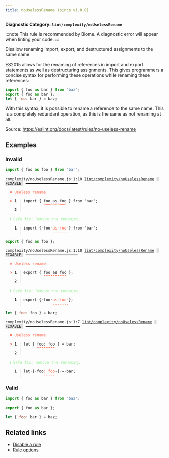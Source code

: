 ```yaml
---
title: noUselessRename (since v1.0.0)
---
```


**Diagnostic Category: `lint/complexity/noUselessRename`**

:::note
This rule is recommended by Biome. A diagnostic error will appear when linting your code.
:::

Disallow renaming import, export, and destructured assignments to the same name.

ES2015 allows for the renaming of references in import and export statements as well as destructuring assignments.
This gives programmers a concise syntax for performing these operations while renaming these references:

```jsx
import { foo as bar } from "baz";
export { foo as bar };
let { foo: bar } = baz;
```

With this syntax, it is possible to rename a reference to the same name.
This is a completely redundant operation, as this is the same as not renaming at all.

Source: https://eslint.org/docs/latest/rules/no-useless-rename

## Examples

### Invalid

```jsx
import { foo as foo } from "bar";
```

<pre class="language-text"><code class="language-text">complexity/noUselessRename.js:1:10 <a href="https://biomejs.dev/linter/rules/no-useless-rename">lint/complexity/noUselessRename</a> <span style="color: #000; background-color: #ddd;"> FIXABLE </span> ━━━━━━━━━━━━━━━━━━━━━━━

<strong><span style="color: Tomato;">  </span></strong><strong><span style="color: Tomato;">✖</span></strong> <span style="color: Tomato;">Useless rename.</span>
  
<strong><span style="color: Tomato;">  </span></strong><strong><span style="color: Tomato;">&gt;</span></strong> <strong>1 │ </strong>import { foo as foo } from &quot;bar&quot;;
   <strong>   │ </strong>         <strong><span style="color: Tomato;">^</span></strong><strong><span style="color: Tomato;">^</span></strong><strong><span style="color: Tomato;">^</span></strong><strong><span style="color: Tomato;">^</span></strong><strong><span style="color: Tomato;">^</span></strong><strong><span style="color: Tomato;">^</span></strong><strong><span style="color: Tomato;">^</span></strong><strong><span style="color: Tomato;">^</span></strong><strong><span style="color: Tomato;">^</span></strong><strong><span style="color: Tomato;">^</span></strong>
    <strong>2 │ </strong>
  
<strong><span style="color: lightgreen;">  </span></strong><strong><span style="color: lightgreen;">ℹ</span></strong> <span style="color: lightgreen;">Safe fix</span><span style="color: lightgreen;">: </span><span style="color: lightgreen;">Remove the renaming.</span>
  
<strong>  </strong><strong>  1 │ </strong>import<span style="opacity: 0.8;">·</span>{<span style="opacity: 0.8;">·</span>foo<span style="opacity: 0.8;">·</span><span style="color: Tomato;">a</span><span style="color: Tomato;">s</span><span style="opacity: 0.8;"><span style="color: Tomato;">·</span></span><span style="color: Tomato;">f</span><span style="color: Tomato;">o</span><span style="color: Tomato;">o</span><span style="opacity: 0.8;"><span style="color: Tomato;">·</span></span>}<span style="opacity: 0.8;">·</span>from<span style="opacity: 0.8;">·</span>&quot;bar&quot;;
<strong>  </strong><strong>    │ </strong>             <span style="color: Tomato;">-</span><span style="color: Tomato;">-</span><span style="color: Tomato;">-</span><span style="color: Tomato;">-</span><span style="color: Tomato;">-</span><span style="color: Tomato;">-</span><span style="color: Tomato;">-</span>             
</code></pre>

```jsx
export { foo as foo };
```

<pre class="language-text"><code class="language-text">complexity/noUselessRename.js:1:10 <a href="https://biomejs.dev/linter/rules/no-useless-rename">lint/complexity/noUselessRename</a> <span style="color: #000; background-color: #ddd;"> FIXABLE </span> ━━━━━━━━━━━━━━━━━━━━━━━

<strong><span style="color: Tomato;">  </span></strong><strong><span style="color: Tomato;">✖</span></strong> <span style="color: Tomato;">Useless rename.</span>
  
<strong><span style="color: Tomato;">  </span></strong><strong><span style="color: Tomato;">&gt;</span></strong> <strong>1 │ </strong>export { foo as foo };
   <strong>   │ </strong>         <strong><span style="color: Tomato;">^</span></strong><strong><span style="color: Tomato;">^</span></strong><strong><span style="color: Tomato;">^</span></strong><strong><span style="color: Tomato;">^</span></strong><strong><span style="color: Tomato;">^</span></strong><strong><span style="color: Tomato;">^</span></strong><strong><span style="color: Tomato;">^</span></strong><strong><span style="color: Tomato;">^</span></strong><strong><span style="color: Tomato;">^</span></strong><strong><span style="color: Tomato;">^</span></strong>
    <strong>2 │ </strong>
  
<strong><span style="color: lightgreen;">  </span></strong><strong><span style="color: lightgreen;">ℹ</span></strong> <span style="color: lightgreen;">Safe fix</span><span style="color: lightgreen;">: </span><span style="color: lightgreen;">Remove the renaming.</span>
  
<strong>  </strong><strong>  1 │ </strong>export<span style="opacity: 0.8;">·</span>{<span style="opacity: 0.8;">·</span>foo<span style="opacity: 0.8;">·</span><span style="color: Tomato;">a</span><span style="color: Tomato;">s</span><span style="opacity: 0.8;"><span style="color: Tomato;">·</span></span><span style="color: Tomato;">f</span><span style="color: Tomato;">o</span><span style="color: Tomato;">o</span><span style="opacity: 0.8;"><span style="color: Tomato;">·</span></span>};
<strong>  </strong><strong>    │ </strong>             <span style="color: Tomato;">-</span><span style="color: Tomato;">-</span><span style="color: Tomato;">-</span><span style="color: Tomato;">-</span><span style="color: Tomato;">-</span><span style="color: Tomato;">-</span><span style="color: Tomato;">-</span>  
</code></pre>

```jsx
let { foo: foo } = bar;
```

<pre class="language-text"><code class="language-text">complexity/noUselessRename.js:1:7 <a href="https://biomejs.dev/linter/rules/no-useless-rename">lint/complexity/noUselessRename</a> <span style="color: #000; background-color: #ddd;"> FIXABLE </span> ━━━━━━━━━━━━━━━━━━━━━━━━

<strong><span style="color: Tomato;">  </span></strong><strong><span style="color: Tomato;">✖</span></strong> <span style="color: Tomato;">Useless rename.</span>
  
<strong><span style="color: Tomato;">  </span></strong><strong><span style="color: Tomato;">&gt;</span></strong> <strong>1 │ </strong>let { foo: foo } = bar;
   <strong>   │ </strong>      <strong><span style="color: Tomato;">^</span></strong><strong><span style="color: Tomato;">^</span></strong><strong><span style="color: Tomato;">^</span></strong><strong><span style="color: Tomato;">^</span></strong><strong><span style="color: Tomato;">^</span></strong><strong><span style="color: Tomato;">^</span></strong><strong><span style="color: Tomato;">^</span></strong><strong><span style="color: Tomato;">^</span></strong>
    <strong>2 │ </strong>
  
<strong><span style="color: lightgreen;">  </span></strong><strong><span style="color: lightgreen;">ℹ</span></strong> <span style="color: lightgreen;">Safe fix</span><span style="color: lightgreen;">: </span><span style="color: lightgreen;">Remove the renaming.</span>
  
<strong>  </strong><strong>  1 │ </strong>let<span style="opacity: 0.8;">·</span>{<span style="opacity: 0.8;">·</span>foo<span style="color: Tomato;">:</span><span style="opacity: 0.8;"><span style="color: Tomato;">·</span></span><span style="color: Tomato;">f</span><span style="color: Tomato;">o</span><span style="color: Tomato;">o</span><span style="opacity: 0.8;">·</span>}<span style="opacity: 0.8;">·</span>=<span style="opacity: 0.8;">·</span>bar;
<strong>  </strong><strong>    │ </strong>         <span style="color: Tomato;">-</span><span style="color: Tomato;">-</span><span style="color: Tomato;">-</span><span style="color: Tomato;">-</span><span style="color: Tomato;">-</span>         
</code></pre>

### Valid

```jsx
import { foo as bar } from "baz";
```

```jsx
export { foo as bar };
```

```jsx
let { foo: bar } = baz;
```

## Related links

- [Disable a rule](/linter/#disable-a-lint-rule)
- [Rule options](/linter/#rule-options)
